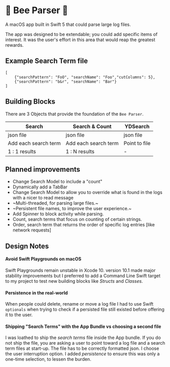 # 🐝 Bee Parser 🐝
A macOS app built in Swift 5 that could parse large log files.  

The app was designed to be extendable; you could add specific items of interest.  It was the user's effort in this area that would reap the greatest rewards.

## Example Search Term file
```
[
    {"searchPattern": "FoO", "searchName": "Foo","cutColumns": 5},
    {"searchPattern": "b&r", "searchName": "Bar"}
]
```
## Building Blocks
There are 3 Objects that provide the foundation of the `Bee Parser`.

Search  | Search & Count |   YDSearch
--|---|--
json file | json file |  json file
Add each search term  | Add each search term |  Point to file  
1 : 1 results  | 1 : N results   |  -


## Planned improvements
- Change Search Model to include a "count"
- Dynamically add a TabBar
- Change Search Model to allow you to override what is found in the logs with a nicer to read message
- ~Multi-threaded, for parsing large files.~
- ~Persistent file names, to improve the user experience.~
- Add Spinner to block activity while parsing.
- Count, search terms that focus on counting of certain strings.
- Order, search term that returns the order of specific log entries [like network requests]

## Design Notes
#### Avoid Swift Playgrounds on macOS
Swift Playgrounds remain unstable in Xcode 10.  version 10.1 made major stability improvements but I preferred to add a Command Line Swift target to my project to test new building blocks like _Structs_ and _Classes_.

#### Persistence in the real-world
When people could delete, rename or move a log file I had to use Swift `optionals` when trying to check if a persisted file still existed before offering it to the user.

#### Shipping "Search Terms" with the App Bundle vs choosing a second file
I was loathed to ship the _search terms_ file inside the App bundle.  If you do not ship the file, you are asking a user to point toward a log file and a search term files at start-up.  The file has to be correctly formatted json.  I choose the user interruption option.  I added _persistence_ to ensure this was only a one-time selection, to lessen the burden.
